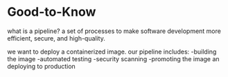 # Good-to-Know

what is a pipeline?
a set of processes to make software development more efficient,
secure, and high-quality.

we want to deploy a containerized image. our pipeline includes:
-building the image
-automated testing
-security scanning
-promoting the image an deploying to production
